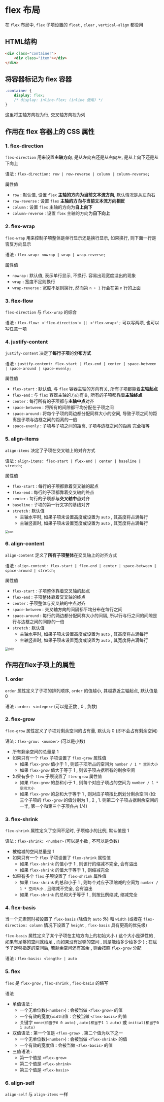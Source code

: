 # flex 布局

在 `flex` 布局中, `flex` 子项设置的 `float` , `clear` , `vertical-align` 都没用

## HTML结构

```html
<div class="container">
    <div class="item"></div>
</div>
```

## 将容器标记为 flex 容器

```css
.container {
    display: flex;
    /* display: inline-flex; (inline 使用) */
}
```

这里将主轴方向视为行, 交叉轴方向视为列

## 作用在 flex 容器上的 CSS 属性

### 1. flex-direction

`flex-direction` 用来设置**主轴方向**, 是从左向右还是从右向左, 是从上向下还是从下向上

语法 : `flex-direction: row | row-reverse | column | column-reverse;`

属性值

+ `row` : 默认值, 设置 `flex` **主轴的方向为当前文本流方向**, 默认情况是从左向右
+ `row-reverse` : 设置 `flex` **主轴的方向与当前文本流方向相反**
+ `column` : 设置 `flex` 主轴的方向为**自上向下**
+ `column-reverse` : 设置 `flex` 主轴的方向为**自下向上**

### 2. flex-wrap

`flex-wrap` 用来控制子项整体是单行显示还是换行显示, 如果换行, 则下面一行是否反方向显示

语法 : `flex-wrap: nowrap | wrap | wrap-reverse;`

属性值

+ `nowrap` : 默认值, 表示单行显示, 不换行. 容易出现宽度溢出的现象
+ `wrap` : 宽度不足则换行
+ `wrap-reverse` : 宽度不足则换行, 然而第 `n + 1` 行会在第 `n` 行的上面

### 3. flex-flow

`flex-direction` 与 `flex-wrap` 的综合

语法 : `flex-flow: <'flex-direction'> || <'flex-wrap>';` 可以写两项, 也可以写任意一项

### 4. justify-content

`justify-content` 决定了**每行子项**的**分布方式**

语法 : `justify-content: flex-start | flex-end | center | space-between | space-around | space-evenly;` 

属性值

+ `flex-start` : 默认值, 与 `flex` 容器主轴的方向有关, 所有子项都靠着**主轴起点**
+ `flex-end` : 与 `flex` 容器主轴的方向有关, 所有的子项都靠着**主轴终点**
+ `center` : 每行所有的子项都与**主轴中点**对齐
+ `space-between` : 将所有的间隙都平均分配在子项之间
+ `space-around` : 将每个子项的两边都分配同样大小的空间, 导致子项之间的距离是子项与边框之间的距离的一倍
+ `space-evenly` : 子项与子项之间的距离, 子项与边框之间的距离 完全相等

### 5. align-items

`align-items` 决定了子项在交叉轴上的对齐方式

语法 : `align-items: flex-start | flex-end | center | baseline | stretch;` 

属性值

+ `flex-start` : 每行的子项都靠着交叉轴的起点
+ `flex-end` : 每行的子项都靠着交叉轴的终点
+ `center` : 每行的子项都与**交叉轴中点**对齐
+ `baseline` : 子项的第一行文字的基线对齐
+ `stretch` : 默认值
  + 主轴水平时, 如果子项未设置高度或设置为 `auto` , 其高度将占满每行
  + 主轴竖直时, 如果子项未设置宽度或设置为 `auto` , 其宽度将占满每行

<img src="http://www.ruanyifeng.com/blogimg/asset/2015/bg2015071011.png" alt="001" style="zoom:67%;" />


### 6. align-content

`align-content` 定义了**所有子项整体**在交叉轴上的对齐方式

语法 : `align-content: flex-start | flex-end | center | space-between | space-around | stretch;`

属性值

+ `flex-start` : 子项整体靠着交叉轴的起点
+ `flex-end` : 子项整体靠着交叉轴的终点
+ `center` : 子项整体与交叉轴的中点对齐
+ `space-between` : 交叉轴方向的间隔都平均分布在每行之间
+ `space-around` : 每行的两边都分配同样大小的间隔, 所以行与行之间的间隙是行与边框之间的间隙的一倍
+ `stretch` : 默认值
  + 主轴水平时, 如果子项未设置高度或设置为 `auto` , 其高度将占满每行
  + 主轴竖直时, 如果子项未设置宽度或设置为 `auto` , 其宽度将占满每行

<img src="http://www.ruanyifeng.com/blogimg/asset/2015/bg2015071012.png" alt="002" style="zoom:67%;" />


## 作用在flex子项上的属性

### 1. order

`order` 属性定义了子项的排列顺序, `order` 的值越小, 其越靠近主轴起点, 默认值是 0

语法 : `order: <integer>` (可以是正数 , 0 , 负数)

### 2. flex-grow

`flex-grow` 属性定义了子项对剩余空间的占有量, 默认为 0 (即不会占有剩余空间)

语法 : `flex-grow: <number>` (可以是小数) 

+ 所有剩余空间的总量是 1
+ 如果只有一个 `flex` 子项设置了 `flex-grow` 属性值
  + 如果 `flex-grow` 值小于 1 , 则该子项所占的空间为 `number / 1 * 空间大小`
  + 如果 `flex-grow` 值大于等于 1 , 则该子项占据所有的剩余空间
+ 如果有多个 `flex` 子项设置了 `flex-grow` 属性值
  + 如果 `flex-grow` 的总和小于 1 , 则每个对应子项占的空间为 `number / 1 * 空间大小`
  + 如果 `flex-grow` 的总和大于等于 1 , 则对应子项按比例划分剩余空间 (如: 三个子项的 `flex-grow` 的值分别为 1 , 2 , 1. 则第二个子项占据剩余空间的一半, 第一个和第三个子项各占 1/4)

### 3. flex-shrink

`flex-shrink` 属性定义了空间不足时, 子项缩小的比例, 默认值是 1

语法 : `flex-shrink: <number>` (可以是小数 , 不可以是负数)

+ 被缩减的空间总量是 1
+ 如果只有一个 `flex` 子项设置了 `flex-shrink` 属性值
  + 如果 `flex-shrink` 的值小于 1 , 则该行的缩减不完全, 会有溢出
  + 如果 `flex-shrink` 的值大于等于 1 , 则缩减完全
+ 如果有多个 `flex` 子项设置了 `flex-shrink` 属性值
  + 如果 `flex-shrink` 的总和小于 1 , 则每个对应子项缩减的空间为 `number / 1 * 空间大小` , 且缩减不完全, 会有溢出
  + 如果 `flex-shrink` 的总和大于等于 1 , 则按比例缩减, 缩减完全

### 4. flex-basis

当一个元素同时被设置了 `flex-basis` (除值为 `auto` 外) 和 `width` (或者在 `flex-direction: column` 情况下设置了 `height` , `flex-basis` 具有更高的优先级)

`flex-basis` 属性定义了某个子项在主轴方向上的初始大小 ( 这个大小是弹性的 , 如果有足够的空间就给足 , 而如果没有足够的空间 , 则是能给多少给多少 ) ; 在赋予了足够指定的空间后, 若剩余空间还有富余 , 则会按照 `flex-grow` 分配

语法 : `flex-basis: <length> | auto` 

### 5. flex

`flex` 是 `flex-grow` , `flex-shrink` , `flex-basis` 的缩写

语法 

+ 单值语法 : 
  + 一个无单位数(`<number>`) : 会被当做 `<flex-grow>` 的值
  + 一个有效的宽度(`width`)值 : 会被当做 `<flex-basis>` 的值
  + 关键字 `none(相当于0 0 auto)` , `auto(相当于1 1 auto)` 或 `initial(相当于0 1 auto)`
+ 双值语法 : 第一个值是 `<flex-grow>` , 第二个值为以下之一
  + 一个无单位数(`<number>`) : 会被当做 `<flex-shrink>` 的值
  + 一个有效的宽度值 : 会被当做 `<flex-basis>` 的值
+ 三值语法 : 
  + 第一个值是 `<flex-grow>`
  + 第二个值是 `<flex-shrink>`
  + 第三个值是 `<flex-basis>`

### 6. align-self

`align-self` 与 `align-items` 一样
